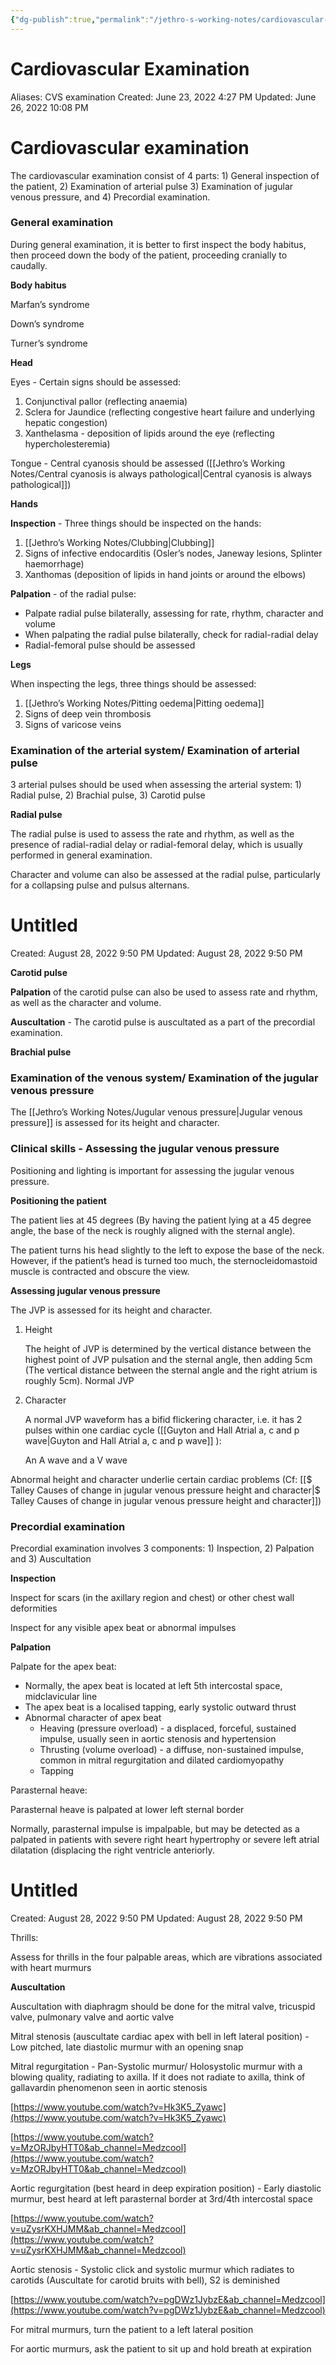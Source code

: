 ```yaml
---
{"dg-publish":true,"permalink":"/jethro-s-working-notes/cardiovascular-examination/","dgPassFrontmatter":true}
---
```



# Cardiovascular Examination

Aliases: CVS examination
Created: June 23, 2022 4:27 PM
Updated: June 26, 2022 10:08 PM

# Cardiovascular examination

The cardiovascular examination consist of 4 parts: 1) General inspection of the patient, 2) Examination of arterial pulse 3) Examination of jugular venous pressure, and 4) Precordial examination.

### General examination

During general examination, it is better to first inspect the body habitus, then proceed down the body of the patient, proceeding cranially to caudally.

**Body habitus**

Marfan’s syndrome

Down’s syndrome

Turner’s syndrome

**Head**

Eyes - Certain signs should be assessed:

1. Conjunctival pallor (reflecting anaemia)
2. Sclera for Jaundice (reflecting congestive heart failure and underlying hepatic congestion)
3. Xanthelasma - deposition of lipids around the eye (reflecting hypercholesteremia)

Tongue - Central cyanosis should be assessed ([[Jethro’s Working Notes/Central cyanosis is always pathological\|Central cyanosis is always pathological]])

**Hands**

**Inspection** - Three things should be inspected on the hands:

1. [[Jethro’s Working Notes/Clubbing\|Clubbing]] 
2. Signs of infective endocarditis (Osler’s nodes, Janeway lesions, Splinter haemorrhage)
3. Xanthomas (deposition of lipids in hand joints or around the elbows)

**Palpation** - of the radial pulse:

- Palpate radial pulse bilaterally, assessing for rate, rhythm, character and volume
- When palpating the radial pulse bilaterally, check for radial-radial delay
- Radial-femoral pulse should be assessed

**Legs**

When inspecting the legs, three things should be assessed:

1. [[Jethro’s Working Notes/Pitting oedema\|Pitting oedema]] 
2. Signs of deep vein thrombosis
3. Signs of varicose veins

### Examination of the arterial system/ Examination of arterial pulse

3 arterial pulses should be used when assessing the arterial system: 1) Radial pulse, 2) Brachial pulse, 3) Carotid pulse

**Radial pulse**

The radial pulse is used to assess the rate and rhythm, as well as the presence of radial-radial delay or radial-femoral delay, which is usually performed in general examination.

Character and volume can also be assessed at the radial pulse, particularly for a collapsing pulse and pulsus alternans.


<div class="transclusion internal-embed is-loaded"><div class="markdown-embed">





# Untitled

Created: August 28, 2022 9:50 PM
Updated: August 28, 2022 9:50 PM

</div></div>


**Carotid pulse**

**Palpation** of the carotid pulse can also be used to assess rate and rhythm, as well as the character and volume.

**Auscultation** - The carotid pulse is auscultated as a part of the precordial examination.

**Brachial pulse**

### Examination of the venous system/ Examination of the jugular venous pressure

The [[Jethro’s Working Notes/Jugular venous pressure\|Jugular venous pressure]] is assessed for its height and character.

### Clinical skills - Assessing the jugular venous pressure

Positioning and lighting is important for assessing the jugular venous pressure.

**Positioning the patient**

The patient lies at 45 degrees (By having the patient lying at a 45 degree angle, the base of the neck is roughly aligned with the sternal angle).

The patient turns his head slightly to the left to expose the base of the neck. However, if the patient’s head is turned too much, the sternocleidomastoid muscle is contracted and obscure the view.

**Assessing jugular venous pressure**

The JVP is assessed for its height and character.

1. Height
    
    The height of JVP is determined by the vertical distance between the highest point of JVP pulsation and the sternal angle, then adding 5cm (The vertical distance between the sternal angle and the right atrium is roughly 5cm). Normal JVP
    
2. Character
    
    A normal JVP waveform has a bifid flickering character, i.e. it has 2 pulses within one cardiac cycle ([[Guyton and Hall  Atrial a, c and p wave\|Guyton and Hall  Atrial a, c and p wave]] ):
    
    An A wave and a V wave
    

Abnormal height and character underlie certain cardiac problems (Cf: [[$ Talley  Causes of change in jugular venous pressure height and character\|$ Talley  Causes of change in jugular venous pressure height and character]])

### Precordial examination

Precordial examination involves 3 components: 1) Inspection, 2) Palpation and 3) Auscultation

**Inspection**

Inspect for scars (in the axillary region and chest) or other chest wall deformities

Inspect for any visible apex beat or abnormal impulses

**Palpation**

Palpate for the apex beat:

- Normally, the apex beat is located at left 5th intercostal space, midclavicular line
- The apex beat is a localised tapping, early systolic outward thrust
- Abnormal character of apex beat
    - Heaving (pressure overload) - a displaced, forceful, sustained impulse, usually seen in aortic stenosis and hypertension
    - Thrusting (volume overload) - a diffuse, non-sustained impulse, common in mitral regurgitation and dilated cardiomyopathy
    - Tapping

Parasternal heave:

Parasternal heave is palpated at lower left sternal border

Normally, parasternal impulse is impalpable, but may be detected as a palpated in patients with severe right heart hypertrophy or severe left atrial dilatation (displacing the right ventricle anteriorly.


<div class="transclusion internal-embed is-loaded"><div class="markdown-embed">





# Untitled

Created: August 28, 2022 9:50 PM
Updated: August 28, 2022 9:50 PM

</div></div>


Thrills:

Assess for thrills in the four palpable areas, which are vibrations associated with heart murmurs

**Auscultation**

Auscultation with diaphragm should be done for the mitral valve, tricuspid valve, pulmonary valve and aortic valve

Mitral stenosis (auscultate cardiac apex with bell in left lateral position) - Low pitched, late diastolic murmur with an opening snap

Mitral regurgitation - Pan-Systolic murmur/ Holosystolic murmur with a blowing quality, radiating to axilla. If it does not radiate to axilla, think of gallavardin phenomenon seen in aortic stenosis

[https://www.youtube.com/watch?v=Hk3K5_Zyawc](https://www.youtube.com/watch?v=Hk3K5_Zyawc)

[https://www.youtube.com/watch?v=MzORJbyHTT0&ab_channel=Medzcool](https://www.youtube.com/watch?v=MzORJbyHTT0&ab_channel=Medzcool)

Aortic regurgitation (best heard in deep expiration position) - Early diastolic murmur, best heard at left parasternal border at 3rd/4th intercostal space

[https://www.youtube.com/watch?v=uZysrKXHJMM&ab_channel=Medzcool](https://www.youtube.com/watch?v=uZysrKXHJMM&ab_channel=Medzcool)

Aortic stenosis - Systolic click and systolic murmur which radiates to carotids (Auscultate for carotid bruits with bell), S2 is deminished

[https://www.youtube.com/watch?v=pgDWz1JybzE&ab_channel=Medzcool](https://www.youtube.com/watch?v=pgDWz1JybzE&ab_channel=Medzcool)

For mitral murmurs, turn the patient to a left lateral position

For aortic murmurs, ask the patient to sit up and hold breath at expiration